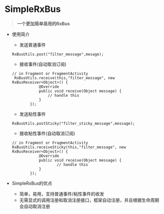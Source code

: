 # SimpleRxBus
> **一个更加简单易用的RxBus**

- 使用简介
    - 发送普通事件
    ```
    RxBusUtils.post("filter_message",mesage);
    ```

    - 接收事件(自动取消订阅)
    ```
    // in Fragment or FragmentActivity
     RxBusUtils.receive(this,"filter_message", new RxBusReceiver<Object>() {
                @Override
                public void receive(Object message) {
                    // handle this
                }
            });
    ```

    - 发送粘性事件
    ```
    RxBusUtils.postSticky("filter_sticky_message",message);
    ```
    - 接收粘性事件(自动取消订阅)
    ```
    // in Fragment or FragmentActivity
    RxBusUtils.receiveSticky(this,"filter_message", new RxBusReceiver<Object>() {
                @Override
                public void receive(Object message) {
                        // handle this
                }
            });
    ```


- SimpleRxBus的优点
    - 简单，易用，支持普通事件/粘性事件的收发
    - 无需显式的调用注册和取消注册接口，框架自动注册，并且根据生命周期会自动取消注册